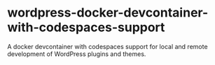 # wordpress-docker-devcontainer-with-codespaces-support
A docker devcontainer with codespaces support for local and remote development of WordPress plugins and themes.
